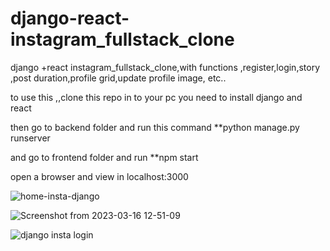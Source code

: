 # django-react-instagram_fullstack_clone
django +react instagram_fullstack_clone,with functions ,register,login,story ,post duration,profile grid,update profile image, etc..


to use this ,,clone this repo in to your pc 
you need to install django and react 

then go to backend folder and run this command **python manage.py runserver

and go to frontend  folder and run **npm start

open a browser and view in localhost:3000

![home-insta-django](https://user-images.githubusercontent.com/106737274/225543707-03409f10-8531-41a7-a1aa-32dfc7a39dad.png)




![Screenshot from 2023-03-16 12-51-09](https://user-images.githubusercontent.com/106737274/225543769-88bbf37f-7135-4b46-9aa1-712d56e0eeaf.png)





![django insta login](https://user-images.githubusercontent.com/106737274/225543494-28c2dca5-2986-4511-bbce-f5649ea3bfdd.png)
